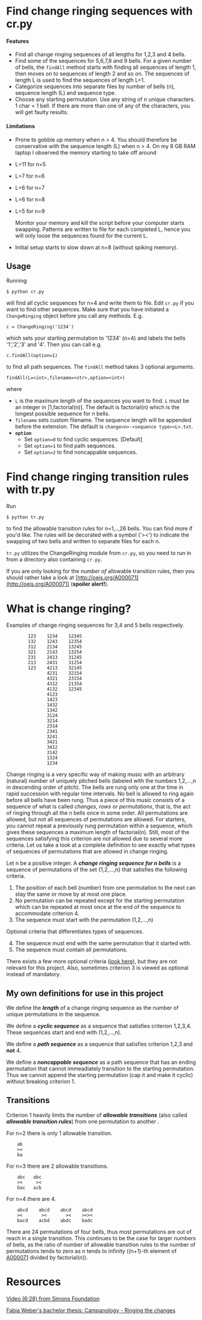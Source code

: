 Find change ringing sequences with cr.py
========================================

#### Features

- Find all change ringing sequences of all lengths for 1,2,3 and 4 bells.
- Find some of the sequences for 5,6,7,8 and 9 bells. For a given number of
  bells, the `findAll` method starts with finding all sequences of length 1,
  then moves on to sequences of length 2 and so on. The sequences of length L
  is used to find the sequences of length L+1.
- Categorize sequences into separate files by number of bells (n), sequence
  length (L) and sequence type.
- Choose any starting permutation. Use any string of n unique characters. 1
  char = 1 bell. If there are more than one of any of the characters, you will
  get faulty results.

#### Limitations

- Prone to gobble up memory when n > 4. You should therefore be conservative
  with the sequence length (L) when n > 4. On my 8 GB RAM laptop I observed the
  memory starting to take off around
 - L=11 for n=5
 - L=7  for n=6
 - L=6  for n=7
 - L=6  for n=8
 - L=5  for n=9

   Monitor your memory and kill the script before your computer starts
   swapping. Patterns are written to file for each completed L, hence you will
   only loose the sequences found for the current L.
- Initial setup starts to slow down at n=8 (without spiking memory).

Usage
-----

Running

    $ python cr.py

will find all cyclic sequences for n=4 and write them to file. Edit `cr.py` if
you want to find other sequences. Make sure that you have initiated a
`ChangeRinging` object before you call any methods. E.g.

    c = ChangeRinging('1234')

which sets your starting permutation to '1234' (n=4) and labels the bells
'1','2','3' and '4'. Then you can call e.g.

    c.findAll(option=1)

to find all path sequences. The `findAll` method takes 3 optional arguments.

    findAll(L=<int>,filename=<str>,option=<int>)

where

- `L` is the maximum length of the sequences you want to find. `L` must be an
  integer in [1,factorial(n)]. The default is factorial(n) which is the longest
  possible sequence for n bells.
- `filename` sets custom filename. The sequence length will be appended before
  the extension. The default is `change<n>-<sequence type><L>.txt`.
- __`option`__
  - Set `option=0` to find cyclic sequences. [Default]
  - Set `option=1` to find path sequences.
  - Set `option=2` to find noncappable sequences.


Find change ringing transition rules with tr.py
===============================================
Run

    $ python tr.py

to find the allowable transition rules for n=1,..,26 bells. You can find more
if you'd like. The rules will be decorated with a symbol ('><') to indicate
the swapping of two bells and written to separate files for each n.

`tr.py` utilizes the ChangeRinging module from `cr.py`, so you need to run in
from a directory also containing `cr.py`.

If you are only looking for the _number of_ allowable transition rules, then you
should rather take a look at [http://oeis.org/A000071](http://oeis.org/A000071) (__spoiler alert!__).


What is change ringing?
=======================

Examples of change ringing sequences for 3,4 and 5 bells respectively.

            123    1234    12345
            132    1243    12354
            312    2134    13245
            321    2143    13254
            231    2413    31245
            213    2431    31254
            123    4213    32145
                   4231    32154
                   4321    23154
                   4312    21354
                   4132    12345
                   4123
                   1423
                   1432
                   1342
                   3124
                   3214
                   2314
                   2341
                   3241
                   3421
                   3412
                   3142
                   1324
                   1234


Change ringing is a very specific way of making music with an arbitrary
(natural) number of uniquely pitched bells (labeled with the numbers 1,2,...,n
in descending order of pitch). The bells are rung only one at the time in rapid
succession with regular time intervals. No bell is allowed to ring again before
all bells have been rung. Thus a piece of this music consists of a sequence of
what is called _changes_, _rows_ or _permutations_, that is, the act of ringing
through all the n bells once in some order. All permutations are allowed, but
not all sequences of permutations are allowed. For starters, you cannot repeat
a previously rung permutation within a sequence, which gives these sequences a
maximum length of factorial(n). Still, most of the sequences satisfying this
criterion are not allowed due to several more criteria. Let us take a look at a
complete definition to see exactly what types of sequences of permutations that
are allowed in change ringing.

Let n be a positive integer. A ___change ringing sequence for n bells___ is a
sequence of permutations of the set {1,2,...,n} that satisfies the following
criteria.

1. The position of each bell (number) from one permutation to the next can stay
   the same or move by at most one place.
2. No permutation can be repeated except for the starting permutation which can
   be repeated at most once at the end of the sequence to accommodate criterion
   4.
3. The sequence must start with the permutation (1,2,...,n)

  Optional criteria that differentiates types of sequences.

4. The sequence must end with the same permutation that it started with.
5. The sequence must contain all permutations.

There exists a few more optional criteria
([look here](https://math.ch/TMU2017/Campanology_Ringing_the_changes.pdf)),
but they are not relevant for this project. Also, sometimes criterion 3 is
viewed as optional instead of mandatory.

My own definitions for use in this project
------------------------------------------

We define the ___length___ of a change ringing sequence as the number of unique
permutations in the sequence.

We define a ___cyclic sequence___ as a sequence that satisfies criterion
1,2,3,4. These sequences start and end with (1,2,...,n).

We define a ___path sequence___ as a sequence that satisfies criterion 1,2,3
and __not__ 4.

We define a ___noncappable sequence___ as a path sequence that has an ending
permutation that cannot immeadiately transition to the starting permutation.
Thus we cannot append the starting permutation (cap it and make it cyclic)
without breaking criterion 1.

Transitions
-----------

Criterion 1 heavily limits the number of ___allowable transitions___  (also
called ___allowable transition rules___) from one permutation to another .

For n=2 there is only 1 allowable transition.

        ab
        ><
        ba

For n=3 there are 2 allowable transitions.

        abc   abc
        ><     ><
        bac   acb

For n=4 there are 4.

        abcd    abcd    abcd    abcd
        ><       ><       ><    ><><
        bacd    acbd    abdc    badc

There are 24 permutations of four bells, thus most permutations are out of
reach in a single transition. This continues to be the case for larger numbers
of bells, as the ratio of number of allowable transition rules to the number of
permutations tends to zero as n tends to infinity
((n+1)-th element of [A000071](http://oeis.org/A000071) divided by factorial(n)).


Resources
=========

[Video (6:28) from Simons Foundation](https://www.youtube.com/watch?v=3lyDCUKsWZs)

[Fabia Weber's bachelor thesis: Campanology - Ringing the changes](https://math.ch/TMU2017/Campanology_Ringing_the_changes.pdf)

